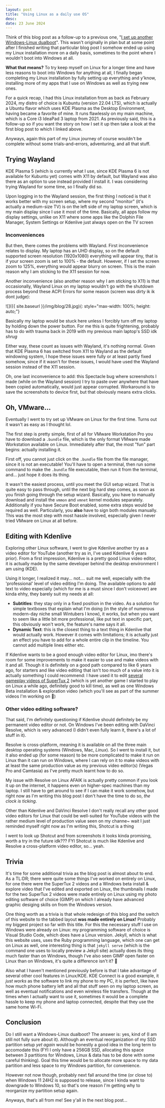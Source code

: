 ```yaml
---
layout: post
title: "Using Linux as a daily use OS"
desc:
date: 23 June 2024
---
```

Think of this blog post as a follow-up to a previous one, "[I set up another Windows-Linux dualboot][1]". This wasn't originally in plan but at some point after I finished writing that particular blog post I somehow ended up using my Linux installation more on a daily basis, sometimes to the point where I wouldn't boot into Windows at all.

**What that means?** To try keep myself on Linux for a longer time and have less reasons to boot into Windows for anything at all, I finally began completing my Linux installation by fully setting up everything and y'know, installing more of my apps that I use on Windows as well as trying new ones.

For a quick recap, I had this Linux installation from as back as February 2024, my distro of choice is Kubuntu (version 22.04 LTS), which is actually a Ubuntu flavor which uses KDE Plasma as the Desktop Environment, having became a favorite of mine. It runs flawlessly on my main machine, which is a Core i3 IdeaPad 3 laptop from 2021. As previously said, this is a follow-up so if you want the story on how I set it up then take a look at the first blog post to which I linked above.

Anyways, again this part of my Linux journey of course wouldn't be complete without some trials-and-errors, adventuring, and all that stuff.

## Trying Wayland
KDE Plasma 5 (which is currently what I use, since KDE Plasma 6 is not available for Kubuntu yet) comes with X11 by default, but Wayland was also there as an option to use instead provided I install it. I was considering trying Wayland for some time, so I finally did so.

Upon logging in to the Wayland session, the first thing I noticed is that it works better with my screen setup, where my second "monitor" (it's actually a medium-size TV) is on the left side of my laptop screen, which is my main display since I use it most of the time. Basically, all apps follow my display settings, unlike on X11 where some apps like the Dolphin File Manager, System Settings or Kdenlive just always open on the TV screen

### Inconveniences
But then, there comes the problems with Wayland. First inconvenience relates to display. My laptop has an UHD display, so on the default supported screen resolution (1920x1080) everything will appear tiny, that is if your screen zoom is set to 100% - the default. However, if I set the screen zoom to 125%, everything would appear blurry on screen. This is the main reason why I am sticking to the X11 session for now.

Another inconvenience (also another reason why I am sticking to X11) is that occasionally, Wayland Linux on my laptop wouldn't go with the shutdown process beyond these ACPI Errors for some reason (screen was dirty ik ik dont judge):

![]({{ site.baseurl }}/img/blog/28.jpg){: style="max-width: 100%; height: auto;"}

Basically my laptop would be stuck here unless I forcibly turn off my laptop by holding down the power button. For me this is quite frightening, probably has to do with trauma back in 2019 with my previous main laptop's SSD idk *shrug*

Either way, these count as issues with Wayland, it's nothing normal. Given that KDE Plasma 6 has switched from X11 to Wayland as the default windowing system, I hope these issues were fully or at least partly fixed somehow, since if it wasn't for these issues, I would have used the Wayland session instead of the X11 session.

Oh, one last inconvenience to add: this Spectacle bug where screenshots I made (while on the Wayland session) I try to paste over anywhere that have been copied automatically, would just appear corrupted. Workaround is to save the screenshots to device first, but that obviously means extra clicks.

## Oh, VMware...
Eventually I went to try set up VMware on Linux for the first time. Turns out it wasn't as easy as I thought lol.

The first step is pretty simple, first of all for VMware Workstation Pro you have to download a `.bundle` file, which is the only format VMware made Workstation available on Linux. Immediately after that, the most "fun" part begins: actually installing it.

First off, you cannot just click on the `.bundle` file from the file manager, since it is not an executable! You'll have to open a terminal, then run some command to make the `.bundle` file executable, then run it from the terminal, and... just hope it does its thing.

It wasn't the easiest process, until you meet the GUI setup wizard. That is quite easy to pass through, until the next big hard step comes, as soon as you finish going through the setup wizard. Basically, you have to manually download and install the `vmmon` and `vmnet` kernel modules separately. Additionally if you have Secure Boot enabled, some extra steps would be required as well. Particularly, you **also** have to sign both modules manually. This was the most step with most hassle involved, especially given I never tried VMware on Linux at all before.

## Editing with Kdenlive
Exploring other Linux software, I went to give Kdenlive another try as a video editor for YouTube (another try as in, I've used Kdenlive 6 years prior). From a first impression, Kdenlive is a pretty good Linux video editor, it is actually made by the same developer behind the desktop environment I am using (KDE).

Using it longer, I realized it may... not.... suit me well, especially with the 'professional' level of video editing I'm doing. The available options to add text to video especially (which for me is a must since I don't voiceover) are kinda ehhy, they barely suit my needs at all:
* **Subtitles**: they stay only in a fixed position in the video. As a solution for simple textboxes that explain what I'm doing (in the style of numerous modern-day niche small Wintubers I know), it works, but when you want to seem like a little bit more professional, like put text in specific part, this obviously won't work, the feature's name says it all.
* **Dynamic Text**: this is the closest thing to a text thing in Kdenlive that would actually work. However it comes with limitations; it is actually just an effect you have to add for a whole entire clip in the timeline. You cannot add multiple lines either etc.

If Kdenlive wants to be a good enough video editor for Linux, imo there's room for some improvements to make it easier to use and make videos with it and all. Though it is definitely on a good path compared to like 6 years ago, for starters and like video editing that isn't too much of a value into it is actually something I could recommend: I have used it to edit [several gameplay videos of SuperTux 2][3] (which is yet another game I started to play on Linux a while ago, definitely good to kill time), as well as one Windows Beta installation & exploration video (which you'll see as part of the summer videos I'm working on 👀)

### Other video editing software?
That said, I'm definitely questioning if Kdenlive should definitely be my permanent video editor or not. On Windows I've been editing with DaVinci Resolve, which is very advanced (I didn't even fully learn it, there's a lot of stuff in it).

Resolve is cross-platform, meaning it is available on all the three main desktop operating systems (Windows, Mac, *Linux*). So I went to install it, but it also ended up (for some reason) to be more complicated to make it run on Linux than it can run on Windows, where I can rely on it to make videos with at least the same production value as my previous video editor(s) (Vegas Pro and Camtasia) as I've pretty much learnt how to do so.

My issue with Resolve on Linux AFAIK is actually pretty common if you look it up on the internet, it happens even on higher-spec machines than my laptop. I still have to get around to see if I can make it work somehow, but right now as I'm writing this blog post I don't have the time to do so, *the clock is ticking*.

Other than Kdenlive and DaVinci Resolve I don't really recall any other good video editors for Linux that could be well-suited for YouTube videos with the rather medium level of production value seen on my channe~ wait I just reminded myself right now as I'm writing this, Shotcut is a thing

I went to look up Shotcut and from screenshots it looks kinda promising, worth a try in the future idk??? FYI Shotcut is much like Kdenlive and Resolve a cross-platform video editor, so... yeah.

## Trivia
It's time for some additional trivia as the blog post is almost about to end. As a TL:DR; there were quite some things I've worked on entirely on Linux, for one there were the SuperTux 2 videos and a Windows beta install & explore video that I've edited and exported on Linux, the thumbnails I made for the two SuperTux 2 videos were made entirely on Linux using my photo editing software of choice (GIMP) on which I already have advanced graphic desiging skills on from the Windows version.

One thing worth as a trivia is that whole redesign of this blog and the switch of this website to the tabbed layout **was made entirely on Linux!** Probably my biggest project so far with this title. For this the necessary stuff I use on Windows were already on Linux: my programming software of choice is Visual Studio Code, which does have a Linux version. Jekyll, which is what this website uses, uses the Ruby programming language, which one can get on Linux as well, one interesting thing is that `jekyll serve` (which is the command one uses to locally preview a Jekyll site) actually does its thing much faster than on Windows, though I've also seen GIMP open faster on Linux than on Windows, it's quite a difference isn't it? 👀

Also what I haven't mentioned previously before is that I take advantage of several other cool features in Linux/KDE. KDE Connect is a good example, it *just works* as the software to link my phone to my PC, it is perfect, like have how much phone battery left and all that stuff seen on my laptop screen, as well as eventual notifications and even wireless file transfers. Though at the times when I actually want to use it, sometimes it would be a complete hassle to keep my phone and laptop connected, despite that they use the same home Wi-Fi.

## Conclusion
Do I still want a Windows-Linux dualboot? The answer is: yes, kind of (I am still not fully sure about it). Although an eventual reorganization of my SSD partition setup *yet again* would be honestly a good idea in the long term to accomodate this (FYI I only have a 256GB SSD, allocating this space between 3 partitions for Windows, Linux & data has to be done with some careful thinking). Goal this time would be to allocate more space to my data partition and less space to my Windows partition, for convenience.

However not now though, probably next fall around the time (or close to) when Windows 11 24H2 is supposed to release, since I kinda want to downgrade to Windows 10, so that's one reason I'm getting why to reorganize my partition setup again.

Anyways, that's all from me! See y'all in the next blog post...

[1]: /2024/03/30/i-set-up-another-windows-linux-dualboot.html
[3]: https://www.youtube.com/playlist?list=PL6GUDnHoT4rcXNo9lwSERwDL9V3iTwA_0
[5]: https://lynxmic.github.io